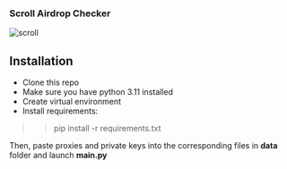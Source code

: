 ### Scroll Airdrop Checker

![scroll](https://avatars.githubusercontent.com/u/87750292?s=200&v=4)

## Installation

+ Clone this repo
+ Make sure you have python 3.11 installed
+ Create virtual environment
+ Install requirements:

>> pip install -r requirements.txt

Then, paste proxies and private keys into the corresponding files in **data** folder and launch **main.py**

